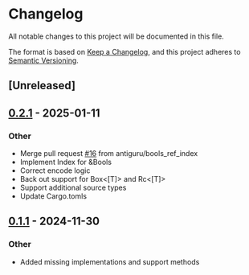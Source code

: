 # Changelog

All notable changes to this project will be documented in this file.

The format is based on [Keep a Changelog](https://keepachangelog.com/en/1.0.0/),
and this project adheres to [Semantic Versioning](https://semver.org/spec/v2.0.0.html).

## [Unreleased]

## [0.2.1](https://github.com/placrosse/columnar/compare/columnar-v0.2.0...columnar-v0.2.1) - 2025-01-11

### Other

- Merge pull request [#16](https://github.com/placrosse/columnar/pull/16) from antiguru/bools_ref_index
- Implement Index for &Bools
- Correct encode logic
- Back out support for Box<[T]> and Rc<[T]>
- Support additional source types
- Update Cargo.tomls

## [0.1.1](https://github.com/frankmcsherry/columnar/compare/v0.1.0...v0.1.1) - 2024-11-30

### Other

- Added missing implementations and support methods
